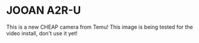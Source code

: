 # JOOAN A2R-U

This is a new CHEAP camera from Temu! This image is being tested for the video install, don't use it yet!
